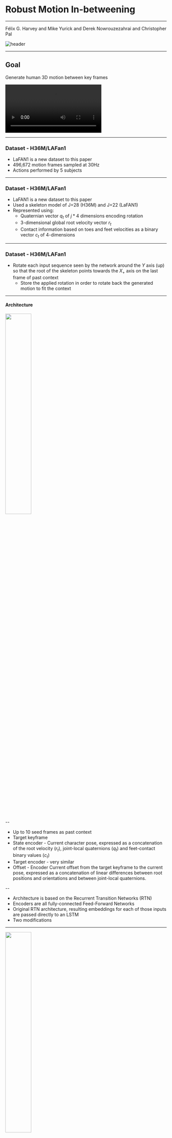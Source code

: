 # Robust Motion In-betweening
---
Félix G. Harvey and Mike Yurick and Derek Nowrouzezahrai and Christopher Pal

![header](../assets/header.png)

---

## Goal

Generate human 3D motion between key frames

<!-- https://static-wordpress.akamaized.net/montreal.ubisoft.com/wp-content/uploads/2020/07/30140202/blanktrans2_HQ.mp4 -->
<video data-autoplay src="../assets/example.mp4"></video>

---

### Dataset - H36M/LAFan1
* LaFAN1 is a new dataset to this paper
* 496,672 motion frames sampled at 30Hz
* Actions performed by 5 subjects

---

### Dataset - H36M/LAFan1
* LaFAN1 is a new dataset to this paper
* Used a skeleton model of J=28 (H36M) and J=22 (LaFAN1)
* Represented using:
    * Quaternian vector $q_t$ of $j * 4$ dimensions encoding rotation
    * 3-dimensional global root velocity vector $r_t$
    * Contact information based on toes and feet velocities as a binary vector $c_t$ of 4-dimensions

---

### Dataset - H36M/LAFan1
* Rotate each input sequence seen by the network around the $Y$ axis (up) so that the root of the skeleton points towards the $X_+$ axis on the last frame of past context
    *  Store the applied rotation in order to rotate back the generated motion to fit the context

---

#### Architecture 
<!-- ![architecture](../assets/toplevel.png) -->
<img src="../assets/toplevel.png" width="40%">

--

* Up to 10 seed frames as past context 
* Target keyframe
* State encoder - Current character pose, expressed as a concatenation of the root velocity ($r_t$), joint-local quaternions ($q_t$) and feet-contact binary values ($c_t$)
* Target encoder - very similar
* Offset - Encoder Current offset from the target keyframe to the current pose, expressed as a concatenation of linear differences between root positions and orientations and between joint-local quaternions.

--

* Architecture is based on the Recurrent Transition Networks (RTN)
* Encoders are all fully-connected Feed-Forward Networks
* Original RTN architecture, resulting embeddings for each of those inputs are passed directly to an LSTM
* Two modifications

---

<!-- ![architecture](../assets/full.png) -->
<img src="../assets/full.png" width="40%">

--

* $Z_{tta}$: Time-to-arrival embedding represents the number of frames left to generate before reaching the target keyframe
* $Z_{target}$: Scheduled target noise, scaled by a scalar $\lambda_{target}$, linearly decreases during the transition and reaches zero five frames before the target

---

## Losses

* **Reconstruction Loss:** Angular Quaternion Loss is computed on the root and joint-local quaternions. Position Loss computed on the global position of each joint. Foot Contact Loss.

![recon_losses](../assets/losses.png)

---

* **Adversarial Loss:** Trained two additional feed-forward discriminator networks, long-term - over 10 frames, short-term - over 2 frames
​

![gen_losses](../assets/gen_loss.png)

---

### Evaluation - H36M

* Normalized Power Spectrum Similarity (NPSS) [Gopalakrishnan et al, 2019]
    * Correlated to human assessment of quality
for motion
*  Model is similar to the one earlier, with only quaternions velocities as input

![results](../assets/results.png)

---

### Evaluation - H36M Walking-only

* L2 distances of global quaternions (L2Q) and global positions (L2P)

<img src="../assets/walkres.png" width="40%">

---

### Evaluation - LaFAN1
* Compare a reconstruction-based, future-conditioned Transition Generator ($TG_{rec}$) using $L_{quat}$, $L_{root}$, $L_{pos}$ and $L_{contact}$
* With augmented adversarial Transition Generator ($TG_{complete}$) that adds proposed embedding modifiers $z_{tta}$, $z_{tta}$ and our adversarial loss $L_{gen}$

<img src="../assets/laFAN1.png" width="35%">


---

## Visual Results
<iframe width="560" height="315" src="https://www.youtube.com/embed/fTV7sXqO6ig" frameborder="0" allow="accelerometer; autoplay; clipboard-write; encrypted-media; gyroscope; picture-in-picture" allowfullscreen></iframe>